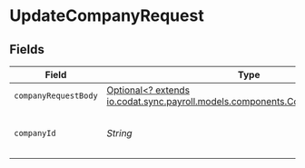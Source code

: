 # UpdateCompanyRequest


## Fields

| Field                                                                                                                           | Type                                                                                                                            | Required                                                                                                                        | Description                                                                                                                     | Example                                                                                                                         |
| ------------------------------------------------------------------------------------------------------------------------------- | ------------------------------------------------------------------------------------------------------------------------------- | ------------------------------------------------------------------------------------------------------------------------------- | ------------------------------------------------------------------------------------------------------------------------------- | ------------------------------------------------------------------------------------------------------------------------------- |
| `companyRequestBody`                                                                                                            | [Optional<? extends io.codat.sync.payroll.models.components.CompanyRequestBody>](../../models/components/CompanyRequestBody.md) | :heavy_minus_sign:                                                                                                              | N/A                                                                                                                             |                                                                                                                                 |
| `companyId`                                                                                                                     | *String*                                                                                                                        | :heavy_check_mark:                                                                                                              | Unique identifier for a company.                                                                                                | 8a210b68-6988-11ed-a1eb-0242ac120002                                                                                            |